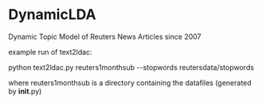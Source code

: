 DynamicLDA
==========

Dynamic Topic Model of Reuters News Articles since 2007

example run of text2ldac:

python text2ldac.py reuters1monthsub --stopwords reutersdata/stopwords

where reuters1monthsub is a directory containing the datafiles (generated by __init__.py)